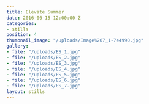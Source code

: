 ```yaml
---
title: Elevate Summer
date: 2016-06-15 12:00:00 Z
categories:
- stills
position: 4
thumbnail_image: "/uploads/Image%207_1-7e4990.jpg"
gallery:
- file: "/uploads/ES_1.jpg"
- file: "/uploads/ES_2.jpg"
- file: "/uploads/ES_3.jpg"
- file: "/uploads/ES_4.jpg"
- file: "/uploads/ES_5.jpg"
- file: "/uploads/ES_6.jpg"
- file: "/uploads/ES_7.jpg"
layout: stills
---
```


